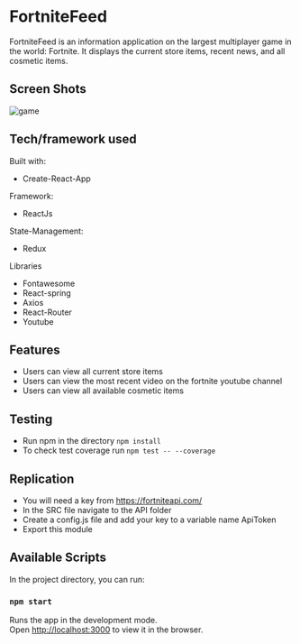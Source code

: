 # FortniteFeed

FortniteFeed is an information application on the largest multiplayer game in the world: Fortnite. It displays the current store items, recent news, and all cosmetic items.


## Screen Shots

![game](https://i.imgur.com/9WyEGC8.jpg)

## Tech/framework used

Built with: 
* Create-React-App

Framework: 
* ReactJs

State-Management: 
* Redux

Libraries
* Fontawesome
* React-spring
* Axios
* React-Router
* Youtube

## Features

* Users can view all current store items
* Users can view the most recent video on the fortnite youtube channel
* Users can view all available cosmetic items

## Testing
* Run npm in the directory ``` npm install ``` <br>
* To check test coverage run ``` npm test -- --coverage ```

## Replication 
* You will need a key from https://fortniteapi.com/
* In the SRC file navigate to the API folder
* Create a config.js file and add your key to a variable name ApiToken
* Export this module

## Available Scripts

In the project directory, you can run:

### `npm start`

Runs the app in the development mode.<br>
Open [http://localhost:3000](http://localhost:3000) to view it in the browser.
